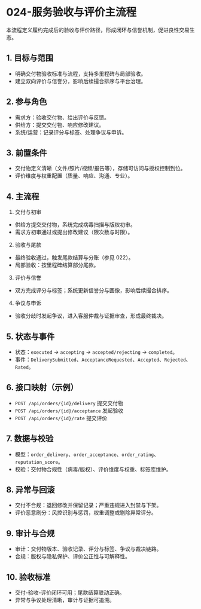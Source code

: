 # 024-服务验收与评价主流程

本流程定义履约完成后的验收与评价路径，形成闭环与信誉机制，促进良性交易生态。

## 1. 目标与范围
- 明确交付物验收标准与流程，支持多里程碑与局部验收。
- 建立双向评价与信誉分，影响后续撮合排序与平台治理。

## 2. 参与角色
- 需求方：验收交付物、给出评价与反馈。
- 供给方：提交交付物、响应修改建议。
- 系统/运营：记录评分与标签、处理争议与申诉。

## 3. 前置条件
- 交付物定义清晰（文件/照片/视频/报告等），存储可访问与授权控制到位。
- 评价维度与权重配置（质量、响应、沟通、专业）。

## 4. 主流程
1) 交付与初审
- 供给方提交交付物，系统完成病毒扫描与版权初审。
- 需求方初审通过或提出修改建议（限次数与时限）。

2) 验收与尾款
- 最终验收通过，触发尾款结算与分账（参见 022）。
- 局部验收：按里程碑结算部分尾款。

3) 评价与信誉
- 双方完成评分与标签；系统更新信誉分与画像，影响后续撮合排序。

4) 争议与申诉
- 验收分歧时发起争议，进入客服仲裁与证据审查，形成最终裁决。

## 5. 状态与事件
- 状态：`executed` → `accepting` → `accepted/rejecting` → `completed`。
- 事件：`DeliverySubmitted`、`AcceptanceRequested`、`Accepted`、`Rejected`、`Rated`。

## 6. 接口映射（示例）
- `POST /api/orders/{id}/delivery` 提交交付物
- `POST /api/orders/{id}/acceptance` 发起验收
- `POST /api/orders/{id}/rate` 提交评价

## 7. 数据与校验
- 模型：`order_delivery`、`order_acceptance`、`order_rating`、`reputation_score`。
- 校验：交付物合规性（病毒/版权）、评价维度与权重、标签库维护。

## 8. 异常与回滚
- 交付不合规：退回修改并保留记录；严重违规进入封禁与下架。
- 评价恶意刷分：风控识别与惩罚，权重调整或剔除异常评分。

## 9. 审计与合规
- 审计：交付物版本、验收记录、评分与标签、争议与裁决链路。
- 合规：版权与隐私保护、评价公正性与可解释性。

## 10. 验收标准
- 交付-验收-评价闭环可用；尾款结算联动正确。
- 异常与争议处理清晰，审计与证据可追溯。